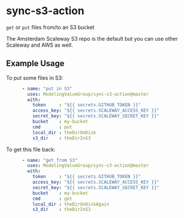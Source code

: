 # sync-s3-action
```get``` or ```put``` files from/to an S3 bucket

The Amsterdam Scaleway S3 repo is the default but you can use other Scaleway and AWS as well.

## Example Usage

To put some files in S3:
```yaml
      - name: "put in S3"
        uses: ModelingValueGroup/sync-s3-action@master
        with:
          token     : "${{ secrets.GITHUB_TOKEN }}"
          access_key: "${{ secrets.SCALEWAY_ACCESS_KEY }}"
          secret_key: "${{ secrets.SCALEWAY_SECRET_KEY }}"
          bucket    : my-bucket
          cmd       : put
          local_dir : theDirOnDisk
          s3_dir    : theDirInS3
```
To get this file back:
```yaml
      - name: "get from S3"
        uses: ModelingValueGroup/sync-s3-action@master
        with:
          token     : "${{ secrets.GITHUB_TOKEN }}"
          access_key: "${{ secrets.SCALEWAY_ACCESS_KEY }}"
          secret_key: "${{ secrets.SCALEWAY_SECRET_KEY }}"
          bucket    : my-bucket
          cmd       : get
          local_dir : theDirOnDiskAgain
          s3_dir    : theDirInS3
```
